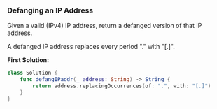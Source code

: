 ### Defanging an IP Address

Given a valid (IPv4) IP address, return a defanged version of that IP address.

A defanged IP address replaces every period "." with "[.]".

<strong>First Solution:</strong>

```Swift
class Solution {
    func defangIPaddr(_ address: String) -> String {
        return address.replacingOccurrences(of: ".", with: "[.]")
    }
}
```